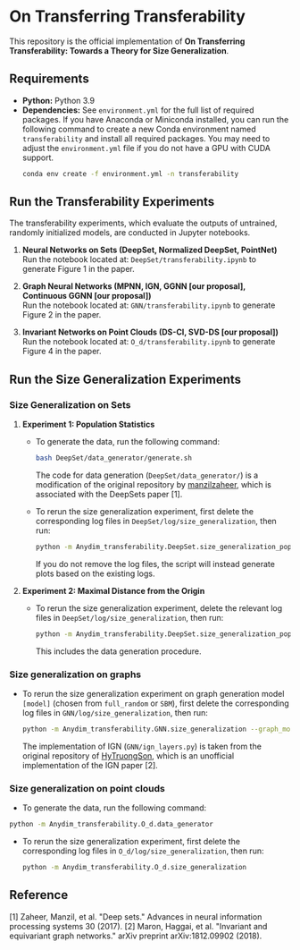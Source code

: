 # On Transferring Transferability
This repository is the official implementation of **On Transferring Transferability: Towards a Theory for Size Generalization**. 

## Requirements

* **Python:** Python 3.9
* **Dependencies:** See `environment.yml` for the full list of required packages.
If you have Anaconda or Miniconda installed, you can run the following command to  create a new Conda environment named `transferability`  and install all required packages. You may need to adjust the `environment.yml` file if you do not have a GPU with CUDA support.
    ```bash
    conda env create -f environment.yml -n transferability
    ```

## Run the Transferability Experiments

The transferability experiments, which evaluate the outputs of untrained, randomly initialized models, are conducted in Jupyter notebooks.

1. **Neural Networks on Sets (DeepSet, Normalized DeepSet, PointNet)**  
   Run the notebook located at:  `DeepSet/transferability.ipynb`  to generate Figure 1 in the paper.

2. **Graph Neural Networks (MPNN, IGN, GGNN [our proposal], Continuous GGNN [our proposal])**  
   Run the notebook located at:  `GNN/transferability.ipynb` to generate Figure 2 in the paper.

3. **Invariant Networks on Point Clouds (DS-CI, SVD-DS [our proposal])**  
   Run the notebook located at:  `O_d/transferability.ipynb` to generate Figure 4 in the paper.

## Run the Size Generalization Experiments

### Size Generalization on Sets

1. **Experiment 1: Population Statistics**
   * To generate the data, run the following command:
     ```bash
     bash DeepSet/data_generator/generate.sh
     ```
     The code for data generation (`DeepSet/data_generator/`) is a modification of the original repository by [manzilzaheer](https://github.com/manzilzaheer/DeepSets), which is associated with the DeepSets paper [1].

   * To rerun the size generalization experiment, first delete the corresponding log files in `DeepSet/log/size_generalization`, then run:
     ```bash
     python -m Anydim_transferability.DeepSet.size_generalization_popstats
     ```
     If you do not remove the log files, the script will instead generate plots based on the existing logs.

2. **Experiment 2: Maximal Distance from the Origin**
   * To rerun the size generalization experiment, delete the relevant log files in `DeepSet/log/size_generalization`, then run:
     ```bash
     python -m Anydim_transferability.DeepSet.size_generalization_popstats
     ```
     This includes the data generation procedure.

### **Size generalization on graphs**
* To rerun the size generalization experiment on graph generation model `[model]` (chosen from `full_random` or `SBM`), first delete the corresponding log files in `GNN/log/size_generalization`, then run:
     ```bash
     python -m Anydim_transferability.GNN.size_generalization --graph_model [model]
     ```
   The implementation of IGN (`GNN/ign_layers.py`) is taken from the original repository of [HyTruongSon](https://github.com/HyTruongSon/InvariantGraphNetworks-PyTorch), which is an unofficial implementation of the IGN paper [2].
### **Size generalization on point clouds**
* To generate the data, run the following command:
```bash
python -m Anydim_transferability.O_d.data_generator
```
* To rerun the size generalization experiment, first delete the corresponding log files in `O_d/log/size_generalization`, then run:
     ```bash
     python -m Anydim_transferability.O_d.size_generalization
     ```

## Reference
[1] Zaheer, Manzil, et al. "Deep sets." Advances in neural information processing systems 30 (2017).
[2] Maron, Haggai, et al. "Invariant and equivariant graph networks." arXiv preprint arXiv:1812.09902 (2018).